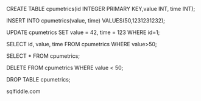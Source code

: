 CREATE TABLE cpumetrics(id INTEGER PRIMARY KEY,value INT, time INT);

INSERT INTO cpumetrics(value, time) VALUES(50,1231231232);

UPDATE cpumetrics SET value = 42, time = 123 WHERE id=1;

SELECT id, value, time FROM cpumetrics WHERE value>50;

SELECT * FROM cpumetrics;

DELETE FROM cpumetrics WHERE value < 50;

DROP TABLE cpumetrics;

sqlfiddle.com